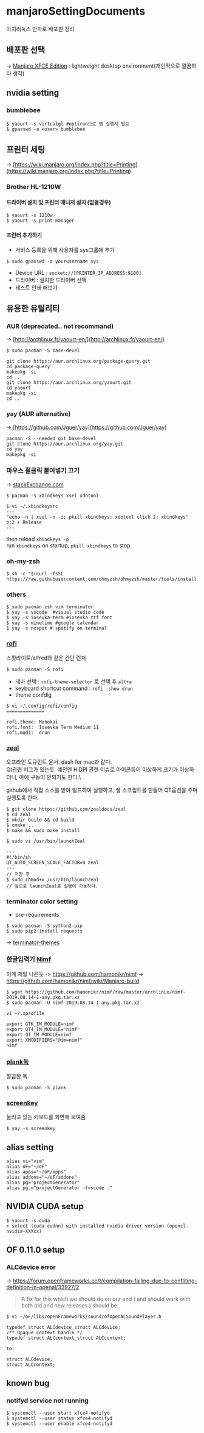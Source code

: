 # manjaroSettingDocuments
아치리눅스 만자로 배포판 정리

## 배포판 선택
-> [Manjaro XFCE Edition](https://osdn.net/dl/manjaro/manjaro-xfce-17.1.12-stable-x86_64.iso) : lightweight desktop environment(개인적으로 깔끔하다 생각)

## nvidia setting
### bumblebee
```
$ yaourt -s virtualgl #optirun으로 앱 실행시 필요
$ gpasswd -a <user> bumblebee
```
## 프린터 세팅
-> [https://wiki.manjaro.org/index.php?title=Printing](https://wiki.manjaro.org/index.php?title=Printing)
### Brother HL-1210W
#### 드라이버 설치 및 프린터 매니저 설치 (없을경우)
```
$ yaourt -s 1210w
$ yaourt -s print-manager
```
#### 프린터 추가하기
- 서비스 등록을 위해 사용자를 sys그룹에 추가
```
$ sudo gpasswd -a yourusername sys
```
- Device URL : `socket://[PRINTER_IP_ADDRESS:9100]`
- 드라이버 : 설치한 드라이버 선택
- 테스트 인쇄 해보기

## 유용한 유틸리티
### AUR (deprecated.. not recommand)
-> [http://archlinux.fr/yaourt-en/](http://archlinux.fr/yaourt-en/)
```
$ sudo pacman -S base-devel

git clone https://aur.archlinux.org/package-query.git
cd package-query
makepkg -si
cd ..
git clone https://aur.archlinux.org/yaourt.git
cd yaourt
makepkg -si
cd ..
```

### yay (AUR alternative)
-> [https://github.com/Jguer/yay](https://github.com/Jguer/yay)
```
pacman -S --needed git base-devel
git clone https://aur.archlinux.org/yay.git
cd yay
makepkg -si
```
### 마우스 휠클릭 붙여넣기 끄기
-> [stackExchange.com](https://unix.stackexchange.com/questions/24330/how-can-i-turn-off-middle-mouse-button-paste-functionality-in-all-programs)

```
$ pacman -S xbindkeys xsel xdotool
```

```
$ vi ~/.xbindkeysrc
---
"echo -n | xsel -n -i; pkill xbindkeys; xdotool click 2; xbindkeys"
b:2 + Release
---
```
then reload `xbindkeys -p`\
run `xbindkeys` on startup, `pkill xbindkeys` to stop


### oh-my-zsh
```
$ sh -c "$(curl -fsSL https://raw.githubusercontent.com/ohmyzsh/ohmyzsh/master/tools/install.sh)"
```
### others
```
$ sudo pacman zsh vim terminator 
$ yay -s vscode  #visual studio code
$ yay -s iosevka-term #iosevka ttf font
$ yay -s minetime #google calendar
$ yay -s ncspot # spotify on terminal
```
### [rofi](https://github.com/DaveDavenport/rofi)
스팟라이트/alfred와 같은 간단 런처
```
$ sudo pacman -S rofi
```
- 테마 선택 : `rofi-theme-selector` 로 선택 후 `alt+a`
- keyboard shortcut command : `rofi -show drun`
- theme confdig
```
$ vi ~/.config/rofi/config
==============

rofi.theme: Monokai
rofi.font:  Iosevka Term Medium 11
rofi.modi:  drun
```

### [zeal](https://github.com/zealdocs/zeal)
오프라인 도큐먼트 문서. dash for mac과 같다. \
Qt관련 버그가 있는듯. 예전엔 HiDPI 관련 이슈로 아이콘등이 이상하게 크기가 이상하더니, 아에 구동이 안되기도 한다.\

github에서 직접 소스를 받아 빌드하여 실행하고, 쉘 스크립트를 만들어 QT옵션을 주며 실행토록 한다.
```
$ git clone https://github.com/zealdocs/zeal
$ cd zeal
$ mkdir build && cd build
$ cmake ..
$ make && sudo make install

$ sudo vi /usr/bin/launchZeal

---
#!/bin/sh
QT_AUTO_SCREEN_SCALE_FACTOR=0 zeal
---
// 저장 후 
$ sudo chmod+x /usr/bin/launchZeal
// 앞으로 launchZeal로 실행이 가능하다.

```
### terminator color setting
- pre-requirements
 ```
$ sudo pacman -S python2-pip
$ sudo pip2 install requests
 ```
-> [terminator-themes](https://github.com/EliverLara/terminator-themes)


### 한글입력기 [Nimf](https://github.com/janghe11/nimf)
이게 제일 나은듯 
-> https://github.com/hamonikr/nimf
-> https://github.com/hamonikr/nimf/wiki/Manjaro-build
```
$ wget https://github.com/hamonikr/nimf/raw/master/archlinux/nimf-2019.08.14-1-any.pkg.tar.xz
$ sudo pacman -U nimf-2019.08.14-1-any.pkg.tar.xz
```
```
vi ~/.xprofile

export GTK_IM_MODULE=nimf
export QT4_IM_MODULE="nimf"
export QT_IM_MODULE=nimf
export XMODIFIERS="@im=nimf"
nimf

```

### [plank독](https://wiki.archlinux.org/index.php/Plank)
깔끔한 독.
```
$ sudo pacman -S plank
```

### [screenkey](https://github.com/wavexx/screenkey)
눌리고 있는 키보드를 화면에 보여줌
```
$ yay -s screenkey
```

## alias setting
```
alias vi="vim"
alias oF="~/oF"
alias apps="~/oF/apps"
alias addons="~/oF/addons"
alias pg="projectGenerator"
alias pg.="projectGenerator -tvscode ."
```
## NVIDIA CUDA setup
```
$ yaourt -s cuda
> select (cuda cudnn) with installed nvidia driver version (opencl-nvidia-XXXxx)
```
## OF 0.11.0 setup
### ALCdevice error
-> https://forum.openframeworks.cc/t/compilation-failing-due-to-confliting-definition-in-openal/33927/2
> A fix for this which we should do on our end ( and should work with both old and new releases ) should be:
```
$ vi ~/oF/libs/openFrameworks/sound/ofOpenALSoundPlayer.h
```
```
typedef struct ALCdevice_struct ALCdevice;
/** Opaque context handle */
typedef struct ALCcontext_struct ALCcontext;

to:

struct ALCdevice;
struct ALCcontext;
```
## known bug
### notifyd service not running
```
$ systemctl --user start xfce4-notifyd
$ systemctl --user status xfce4-notifyd
$ systemctl --user enable xfce4-notifyd
```

